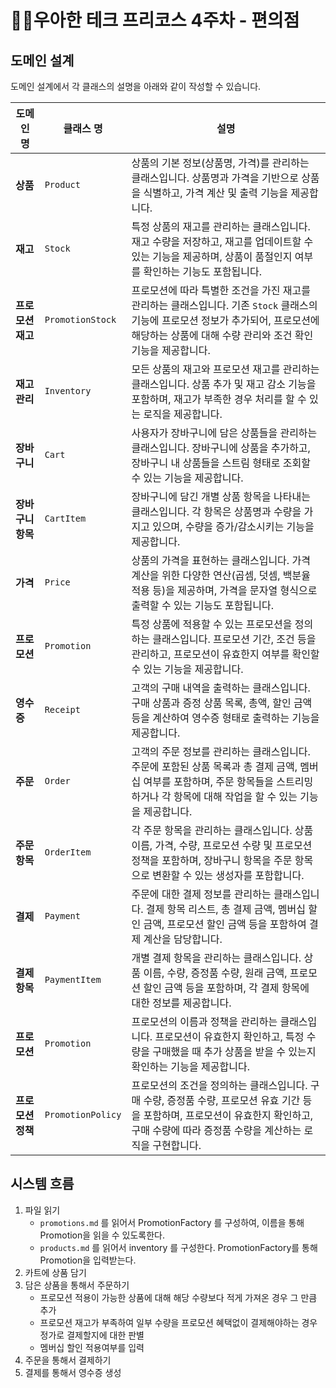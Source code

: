 # 🧑‍💻우아한 테크 프리코스 4주차 - 편의점

## 도메인 설계

도메인 설계에서 각 클래스의 설명을 아래와 같이 작성할 수 있습니다.

| 도메인 명 | 클래스 명            | 설명                                                                                                                                                       |
|-------|------------------|----------------------------------------------------------------------------------------------------------------------------------------------------------|
| **상품**    | `Product`        | 상품의 기본 정보(상품명, 가격)를 관리하는 클래스입니다. 상품명과 가격을 기반으로 상품을 식별하고, 가격 계산 및 출력 기능을 제공합니다.                          |
| **재고**    | `Stock`          | 특정 상품의 재고를 관리하는 클래스입니다. 재고 수량을 저장하고, 재고를 업데이트할 수 있는 기능을 제공하며, 상품이 품절인지 여부를 확인하는 기능도 포함됩니다.  |
| **프로모션 재고** | `PromotionStock` | 프로모션에 따라 특별한 조건을 가진 재고를 관리하는 클래스입니다. 기존 `Stock` 클래스의 기능에 프로모션 정보가 추가되어, 프로모션에 해당하는 상품에 대해 수량 관리와 조건 확인 기능을 제공합니다. |
| **재고 관리** | `Inventory`      | 모든 상품의 재고와 프로모션 재고를 관리하는 클래스입니다. 상품 추가 및 재고 감소 기능을 포함하며, 재고가 부족한 경우 처리를 할 수 있는 로직을 제공합니다.         |
| **장바구니** | `Cart`           | 사용자가 장바구니에 담은 상품들을 관리하는 클래스입니다. 장바구니에 상품을 추가하고, 장바구니 내 상품들을 스트림 형태로 조회할 수 있는 기능을 제공합니다.           |
| **장바구니 항목** | `CartItem`       | 장바구니에 담긴 개별 상품 항목을 나타내는 클래스입니다. 각 항목은 상품명과 수량을 가지고 있으며, 수량을 증가/감소시키는 기능을 제공합니다.                       |
| **가격**    | `Price`          | 상품의 가격을 표현하는 클래스입니다. 가격 계산을 위한 다양한 연산(곱셈, 덧셈, 백분율 적용 등)을 제공하며, 가격을 문자열 형식으로 출력할 수 있는 기능도 포함됩니다. |
| **프로모션**  | `Promotion`      | 특정 상품에 적용할 수 있는 프로모션을 정의하는 클래스입니다. 프로모션 기간, 조건 등을 관리하고, 프로모션이 유효한지 여부를 확인할 수 있는 기능을 제공합니다.       |
| **영수증**   | `Receipt`        | 고객의 구매 내역을 출력하는 클래스입니다. 구매 상품과 증정 상품 목록, 총액, 할인 금액 등을 계산하여 영수증 형태로 출력하는 기능을 제공합니다.                   |
| **주문**              | `Order`             | 고객의 주문 정보를 관리하는 클래스입니다. 주문에 포함된 상품 목록과 총 결제 금액, 멤버십 여부를 포함하며, 주문 항목들을 스트리밍하거나 각 항목에 대해 작업을 할 수 있는 기능을 제공합니다.                                      |
| **주문 항목**         | `OrderItem`         | 각 주문 항목을 관리하는 클래스입니다. 상품 이름, 가격, 수량, 프로모션 수량 및 프로모션 정책을 포함하며, 장바구니 항목을 주문 항목으로 변환할 수 있는 생성자를 포함합니다.                                               |
| **결제**              | `Payment`           | 주문에 대한 결제 정보를 관리하는 클래스입니다. 결제 항목 리스트, 총 결제 금액, 멤버십 할인 금액, 프로모션 할인 금액 등을 포함하여 결제 계산을 담당합니다.                                                                  |
| **결제 항목**          | `PaymentItem`       | 개별 결제 항목을 관리하는 클래스입니다. 상품 이름, 수량, 증정품 수량, 원래 금액, 프로모션 할인 금액 등을 포함하며, 각 결제 항목에 대한 정보를 제공합니다.                                                                   |
| **프로모션**           | `Promotion`         | 프로모션의 이름과 정책을 관리하는 클래스입니다. 프로모션이 유효한지 확인하고, 특정 수량을 구매했을 때 추가 상품을 받을 수 있는지 확인하는 기능을 제공합니다.                                                                 |
| **프로모션 정책**      | `PromotionPolicy`   | 프로모션의 조건을 정의하는 클래스입니다. 구매 수량, 증정품 수량, 프로모션 유효 기간 등을 포함하며, 프로모션이 유효한지 확인하고, 구매 수량에 따라 증정품 수량을 계산하는 로직을 구현합니다. |

## 시스템 흐름
1. 파일 읽기
   - `promotions.md` 를 읽어서 PromotionFactory 를 구성하여, 이름을 통해 Promotion을 읽을 수 있도록한다.
   - `products.md` 를 읽어서 inventory 를 구성한다. PromotionFactory를 통해 Promotion을 입력받는다.
2. 카트에 상품 담기
3. 담은 상품을 통해서 주문하기
    - 프로모션 적용이 가능한 상품에 대해 해당 수량보다 적게 가져온 경우 그 만큼 추가
    - 프로모션 재고가 부족하여 일부 수량을 프로모션 혜택없이 결제해야하는 경우 정가로 결제할지에 대한 판별
    - 멤버십 할인 적용여부를 입력
4. 주문을 통해서 결제하기
5. 결제를 통해서 영수증 생성